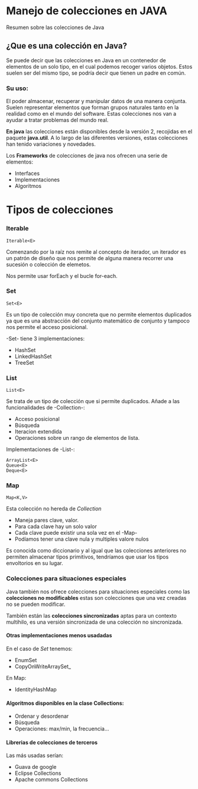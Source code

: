 # Manejo de colecciones en JAVA
Resumen sobre las colecciones de Java

## ¿Que es una colección en Java?
Se puede decir que las colecciones en Java en un contenedor de elementos de un solo tipo, en el cual podemos recoger varios objetos. Estos suelen ser del mismo tipo, se podría decir que tienen un padre en común.

### Su uso:
El poder almacenar, recuperar y manipular datos de una manera conjunta.
Suelen representar elementos que forman grupos naturales tanto en la realidad como en el mundo del software.
Estas colecciones nos van a ayudar a tratar problemas del mundo real.

**En java** las colecciones están disponibles desde la versión 2, recojidas en el paquete **java.util**.
A lo largo de las diferentes versiones, estas colecciones han tenido variaciones y novedades.

Los **Frameworks** de colecciones de java nos ofrecen una serie de elementos:
- Interfaces
- Implementaciones
- Algoritmos

# Tipos de colecciones 

### Iterable
```
Iterable<E>

```
Comenzando por la raíz nos remite al concepto de iterador, un iterador es un patrón de diseño que nos permite de alguna manera recorrer una sucesión o colección de elemetos.

Nos permite usar forEach y el bucle for-each.

### Set

```
Set<E>

```
Es un tipo de colección muy concreta que no permite elementos duplicados ya que es una abstracción del conjunto matemático de conjunto y tampoco nos permite el acceso posicional.

-Set<E>- tiene 3 implementaciones:
- HashSet<E>
- LinkedHashSet<E>
- TreeSet<E>  
  
### List 
```
List<E>

```
Se trata de un tipo de colección que si permite duplicados.
Añade a las funcionalidades de -Collection<E>-:
  - Acceso posicional
  - Búsqueda
  - Iteracion extendida
  - Operaciones sobre un rango de elementos de lista.
  
 Implementaciones de -List<E>-:
  
```
ArrayList<E>
Queue<E>
Deque<E>

```
### Map
```
Map<K,V>

```
Esta colección no hereda de _Collection<E>_
  - Maneja pares clave, valor. 
  - Para cada clave hay un solo valor 
  - Cada clave puede existir una sola vez en el -Map-
  - Podíamos tener una clave nula y multiples valore nulos

Es conocida como diccionario y al igual que las colecciones anteriores no permiten almacenar tipos primitivos, tendríamos que usar los tipos envoltorios en su lugar.

### Colecciones para situaciones especiales

Java también nos ofrece colecciones para situaciones especiales como las **colecciones no modificables** estas son colecciones que una vez creadas no se pueden modificar.

También están las **colecciones sincronizadas** aptas para un contexto multihilo, es una versión sincronizada de una colección no sincronizada.

#### Otras implementaciones menos usadadas

En el caso de _Set<E>_ tenemos:
  - EnumSet
  - CopyOnWriteArraySet_
  
En Map<E>:
  - IdentityHashMap
  
#### Algoritmos disponibles en la clase Collections:

  - Ordenar y desordenar
  - Búsqueda
  - Operaciones: max/min, la frecuencia...
  
  
#### Librerias de colecciones de terceros

Las más usadas serían:

  - Guava de google
  - Eclipse Collections
  - Apache commons Collections
  

  
  
  
  
  
  

